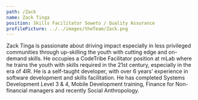 ```yaml
---
path: /Zack
name: Zack Tinga
position: Skills Facilitator Soweto / Quality Assurance
profilePicture: ../../images/theTeam/Zack.png
---
```

Zack  Tinga is passionate about driving impact especially in less privileged communities through up-skilling the youth with cutting edge and on-demand skills. He occupies a CodeTribe Facilitator position at mLab where he trains the youth with skills required in the 21st century, especially in the era of 4IR. He is a self-taught developer, with over 6 years’ experience in software development and skills facilitation. He has completed Systems Development Level 3 & 4, Mobile Development training, Finance for Non-financial managers and recently Social Anthropology.